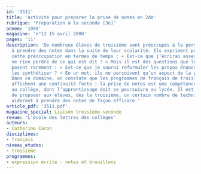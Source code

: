 ```yaml
---
id: '3511'
title: 'Activité pour préparer la prise de notes en 2de'
rubrique: 'Préparation à la seconde [3e]'
annee: '1999'
magazine: 'n°12 15 avril 2000'
pages: '11'
description: 'De nombreux élèves de troisième sont préoccupés à la perspective d’avoir
  à prendre des notes dans la suite de leur scolarité. Ils expriment principalement
  cette préoccupation en termes de temps : « Est-ce que j’écrirai assez vite pour
  ne rien perdre de ce qui est dit ? » Mais il est des questions que les élèves se
  posent rarement : « Est-ce que je saurai reformuler les propos énoncés, les organiser,
  les synthétiser ? » En un mot, ils ne perçoivent qu’un aspect de la prise de notes.
  Dans ce domaine, on constate que les programmes de français de troisième et de seconde
  affichent une continuité forte : la prise de notes est une compétence en cours d’acquisition
  au collège, dont l’apprentissage doit se poursuivre au lycée. Il est donc utile
  de proposer aux élèves, dès la troisième, un certain nombre de techniques qui les
  aideront à prendre des notes de façon efficace.'
article_pdf: '3511.pdf'
magazine_special: Liaison troisième-seconde
revue: 'L’école des lettres des collèges'
auteurs:
- Catherine Caron
disciplines:
- français
niveau_etudes:
- troisième
programmes:
- expression écrite - notes et brouillons
---
```

